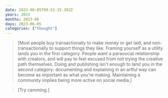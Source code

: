 ```yaml
---
date: 2023-06-05T09:52:15.392Z
years: 2023
months: 2023-06
days: 2023-06-05
categories: ["thought"]
---
```

> [Most people buy transactionally to make money or get laid, and non-transactionally to support things they like. Framing yourself as a utility lands you in the first category. People want a parasocial relationship with creators, and will pay to feel excused from not trying the creative path themselves. Doing and publishing isn't enough to land you in the second category: documenting and explaining in an artful way can become as important as what you're making. Maintaining a community implies being more active on social media.]

> [Try camming.]
